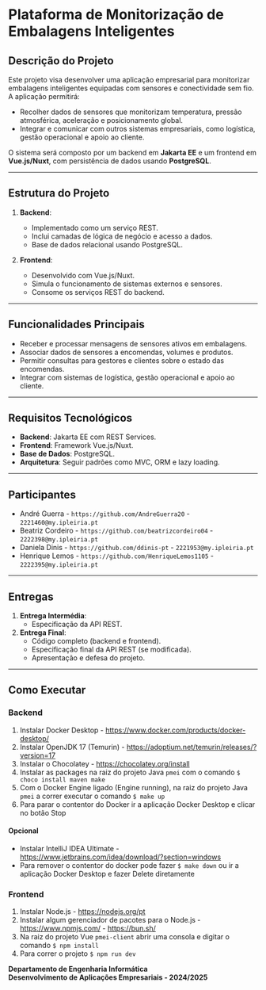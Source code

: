 # Plataforma de Monitorização de Embalagens Inteligentes

## Descrição do Projeto

Este projeto visa desenvolver uma aplicação empresarial para monitorizar embalagens inteligentes equipadas com sensores e conectividade sem fio. A aplicação permitirá:
- Recolher dados de sensores que monitorizam temperatura, pressão atmosférica, aceleração e posicionamento global.
- Integrar e comunicar com outros sistemas empresariais, como logística, gestão operacional e apoio ao cliente.

O sistema será composto por um backend em **Jakarta EE** e um frontend em **Vue.js/Nuxt**, com persistência de dados usando **PostgreSQL**.

---

## Estrutura do Projeto

1. **Backend**:
   - Implementado como um serviço REST.
   - Inclui camadas de lógica de negócio e acesso a dados.
   - Base de dados relacional usando PostgreSQL.

2. **Frontend**:
   - Desenvolvido com Vue.js/Nuxt.
   - Simula o funcionamento de sistemas externos e sensores.
   - Consome os serviços REST do backend.

---

## Funcionalidades Principais

- Receber e processar mensagens de sensores ativos em embalagens.
- Associar dados de sensores a encomendas, volumes e produtos.
- Permitir consultas para gestores e clientes sobre o estado das encomendas.
- Integrar com sistemas de logística, gestão operacional e apoio ao cliente.

---

## Requisitos Tecnológicos

- **Backend**: Jakarta EE com REST Services.
- **Frontend**: Framework Vue.js/Nuxt.
- **Base de Dados**: PostgreSQL.
- **Arquitetura**: Seguir padrões como MVC, ORM e lazy loading.

---

## Participantes

- André Guerra - `https://github.com/AndreGuerra20` - `2221460@my.ipleiria.pt`
- Beatriz Cordeiro - `https://github.com/beatrizcordeiro04` - `2222398@my.ipleiria.pt`
- Daniela Dinis - `https://github.com/ddinis-pt` - `2221953@my.ipleiria.pt`
- Henrique Lemos - `https://github.com/HenriqueLemos1105` - `2222395@my.ipleiria.pt`

---

## Entregas

1. **Entrega Intermédia**:
   - Especificação da API REST.
2. **Entrega Final**:
   - Código completo (backend e frontend).
   - Especificação final da API REST (se modificada).
   - Apresentação e defesa do projeto.

---

## Como Executar

### Backend
1. Instalar Docker Desktop - https://www.docker.com/products/docker-desktop/
2. Instalar OpenJDK 17 (Temurin) - https://adoptium.net/temurin/releases/?version=17
3. Instalar o Chocolatey - https://chocolatey.org/install
4. Instalar as packages na raiz do projeto Java `pmei` com o comando `$ choco install maven make` 
5. Com o Docker Engine ligado (Engine running), na raiz do projeto Java `pmei` a correr executar o comando `$ make up`
6. Para parar o contentor do Docker ir a aplicação Docker Desktop e clicar no botão Stop


#### Opcional
- Instalar IntelliJ IDEA Ultimate - https://www.jetbrains.com/idea/download/?section=windows
- Para remover o contentor do docker pode fazer `$ make down` ou ir a aplicação Docker Desktop e fazer Delete diretamente 

### Frontend
1. Instalar Node.js - https://nodejs.org/pt
2. Instalar algum gerenciador de pacotes para o Node.js - https://www.npmjs.com/ - https://bun.sh/
3. Na raiz do projeto Vue `pmei-client` abrir uma consola e digitar o comando `$ npm install`
4. Para correr o projeto `$ npm run dev`

**Departamento de Engenharia Informática**  
**Desenvolvimento de Aplicações Empresariais - 2024/2025**
